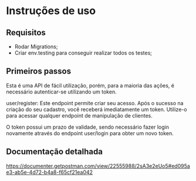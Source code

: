 # Instruções de uso

## Requisitos

- Rodar Migrations;
- Criar env.testing para conseguir realizar todos os testes;

## Primeiros passos

Esta é uma API de fácil utilização, porém, para a maioria das ações, é necessário autenticar-se utilizando um token.

user/register: Este endpoint permite criar seu acesso. Após o sucesso na criação do seu cadastro, você receberá imediatamente um token. Utilize-o para acessar qualquer endpoint de manipulação de clientes.

O token possui um prazo de validade, sendo necessário fazer login novamente através do endpoint user/login para obter um novo token.

## Documentação detalhada

https://documenter.getpostman.com/view/22555988/2sA3e2eUo5#ed095ae3-ab5e-4d72-b4a8-f65cf21ea042

